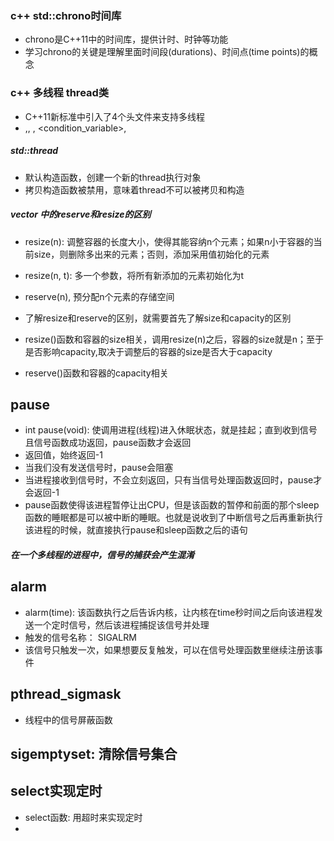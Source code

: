 ### c++ std::chrono时间库

* chrono是C++11中的时间库，提供计时、时钟等功能
* 学习chrono的关键是理解里面时间段(durations)、时间点(time points)的概念

### c++ 多线程 thread类

* C++11新标准中引入了4个头文件来支持多线程
* <atomic>,<thread>, <mutex>, <condition_variable>, <future>

##### std::thread

* 默认构造函数，创建一个新的thread执行对象
* 拷贝构造函数被禁用，意味着thread不可以被拷贝和构造


##### vector 中的reserve和resize的区别

* resize(n): 调整容器的长度大小，使得其能容纳n个元素；如果n小于容器的当前size，则删除多出来的元素；否则，添加采用值初始化的元素

* resize(n, t): 多一个参数，将所有新添加的元素初始化为t

* reserve(n), 预分配n个元素的存储空间

* 了解resize和reserve的区别，就需要首先了解size和capacity的区别

* resize()函数和容器的size相关，调用resize(n)之后，容器的size就是n；至于是否影响capacity,取决于调整后的容器的size是否大于capacity

* reserve()函数和容器的capacity相关

## pause

* int pause(void): 使调用进程(线程)进入休眠状态，就是挂起；直到收到信号且信号函数成功返回，pause函数才会返回
* 返回值，始终返回-1
* 当我们没有发送信号时，pause会阻塞
* 当进程接收到信号时，不会立刻返回，只有当信号处理函数返回时，pause才会返回-1
* pause函数使得该进程暂停让出CPU，但是该函数的暂停和前面的那个sleep函数的睡眠都是可以被中断的睡眠。也就是说收到了中断信号之后再重新执行该进程的时候，就直接执行pause和sleep函数之后的语句

##### 在一个多线程的进程中，信号的捕获会产生混淆

## alarm

* alarm(time): 该函数执行之后告诉内核，让内核在time秒时间之后向该进程发送一个定时信号，然后该进程捕捉该信号并处理
* 触发的信号名称： SIGALRM
* 该信号只触发一次，如果想要反复触发，可以在信号处理函数里继续注册该事件

## pthread_sigmask

* 线程中的信号屏蔽函数

## sigemptyset: 清除信号集合

## select实现定时

* select函数: 用超时来实现定时
* 